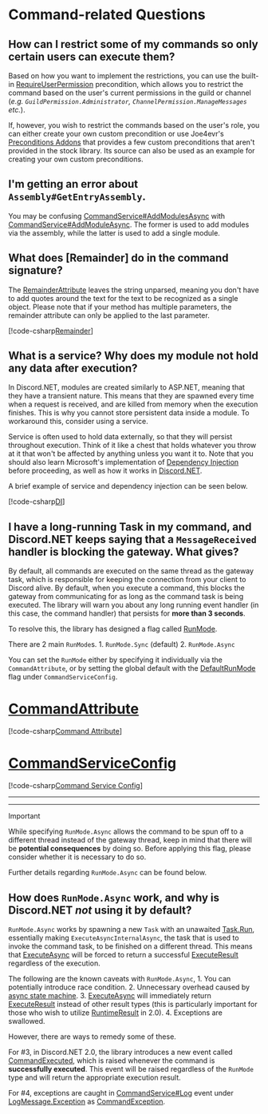 # Command-related Questions

## How can I restrict some of my commands so only certain users can execute them?

Based on how you want to implement the restrictions, you can use the 
built-in [RequireUserPermission] precondition, which allows you to 
restrict the command based on the user's current permissions in the 
guild or channel (*e.g. `GuildPermission.Administrator`, 
`ChannelPermission.ManageMessages` etc.*). 

If, however, you wish to restrict the commands based on the user's 
role, you can either create your own custom precondition or use 
Joe4evr's [Preconditions Addons] that provides a few custom 
preconditions that aren't provided in the stock library. 
Its source can also be used as an example for creating your own 
custom preconditions.

[RequireUserPermission]: xref:Discord.Commands.RequireUserPermissionAttribute
[Preconditions Addons]: https://github.com/Joe4evr/Discord.Addons/tree/master/src/Discord.Addons.Preconditions

## I'm getting an error about `Assembly#GetEntryAssembly`.

You may be confusing [CommandService#AddModulesAsync] with 
[CommandService#AddModuleAsync]. The former is used to add modules 
via the assembly, while the latter is used to add a single module.

[CommandService#AddModulesAsync]: xref:Discord.Commands.CommandService#Discord_Commands_CommandService_AddModulesAsync_Assembly_System_IServiceProvider_
[CommandService#AddModuleAsync]: xref:Discord.Commands.CommandService#Discord_Commands_CommandService_AddModuleAsync__1_System_IServiceProvider_

## What does [Remainder] do in the command signature?

The [RemainderAttribute] leaves the string unparsed, meaning you 
don't have to add quotes around the text for the text to be 
recognized as a single object. Please note that if your method has 
multiple parameters, the remainder attribute can only be applied to 
the last parameter.

[!code-csharp[Remainder](samples/commands/Remainder.cs)]

[RemainderAttribute]: xref:Discord.Commands.RemainderAttribute

## What is a service? Why does my module not hold any data after execution?

In Discord.NET, modules are created similarly to ASP.NET, meaning 
that they have a transient nature. This means that they are spawned 
every time when a request is received, and are killed from memory 
when the execution finishes. This is why you cannot store persistent 
data inside a module. To workaround this, consider using a service. 

Service is often used to hold data externally, so that they will 
persist throughout execution. Think of it like a chest that holds 
whatever you throw at it that won't be affected by anything unless 
you want it to. Note that you should also learn Microsoft's 
implementation of [Dependency Injection] before proceeding, as well 
as how it works in [Discord.NET](../guides/commands/commands.md#usage-in-modules).

A brief example of service and dependency injection can be seen below.

[!code-csharp[DI](samples/commands/DI.cs)]

[Dependency Injection]: https://docs.microsoft.com/en-us/aspnet/core/fundamentals/dependency-injection

## I have a long-running Task in my command, and Discord.NET keeps saying that a `MessageReceived` handler is blocking the gateway. What gives?

By default, all commands are executed on the same thread as the 
gateway task, which is responsible for keeping the connection from 
your client to Discord alive. By default, when you execute a command, 
this blocks the gateway from communicating for as long as the command 
task is being executed. The library will warn you about any long 
running event handler (in this case, the command handler) that 
persists for **more than 3 seconds**. 

To resolve this, the library has designed a flag called [RunMode]. 

There are 2 main `RunMode`s.
	1. `RunMode.Sync` (default) 
	2. `RunMode.Async`

You can set the `RunMode` either by specifying it individually via
the `CommandAttribute`, or by setting the global default with 
the [DefaultRunMode] flag under `CommandServiceConfig`.

# [CommandAttribute](#tab/cmdattrib)

[!code-csharp[Command Attribute](samples/commands/runmode-cmdattrib.cs)]

# [CommandServiceConfig](#tab/cmdconfig)

[!code-csharp[Command Service Config](samples/commands/runmode-cmdconfig.cs)]

***

***

> [!IMPORTANT]
> While specifying `RunMode.Async` allows the command to be spun off 
> to a different thread instead of the gateway thread,
> keep in mind that there will be **potential consequences** 
> by doing so. Before applying this flag, please 
> consider whether it is necessary to do so.
>
> Further details regarding `RunMode.Async` can be found below.

[RunMode]: xref:Discord.Commands.RunMode
[CommandAttribute]: xref:Discord.Commands.CommandAttribute
[DefaultRunMode]: xref:Discord.Commands.CommandServiceConfig#Discord_Commands_CommandServiceConfig_DefaultRunMode

## How does `RunMode.Async` work, and why is Discord.NET *not* using it by default?

`RunMode.Async` works by spawning a new `Task` with an unawaited 
[Task.Run], essentially making `ExecuteAsyncInternalAsync`, the task 
that is used to invoke the command task, to be finished on a 
different thread. This means that [ExecuteAsync] will be forced to
return a successful [ExecuteResult] regardless of the execution.

The following are the known caveats with `RunMode.Async`,
	1. You can potentially introduce race condition.
	2. Unnecessary overhead caused by [async state machine].
	3. [ExecuteAsync] will immediately return [ExecuteResult] instead of 
	other result types (this is particularly important for those who wish 
	to utilize [RuntimeResult] in 2.0).
	4. Exceptions are swallowed.

However, there are ways to remedy some of these.

For #3, in Discord.NET 2.0, the library introduces a new event called 
[CommandExecuted], which is raised whenever the command is 
**successfully executed**. This event will be raised regardless of 
the `RunMode` type and will return the appropriate execution result.

For #4, exceptions are caught in [CommandService#Log] event under 
[LogMessage.Exception] as [CommandException].

[Task.Run]: https://docs.microsoft.com/en-us/dotnet/api/system.threading.tasks.task.run
[async state machine]: https://www.red-gate.com/simple-talk/dotnet/net-tools/c-async-what-is-it-and-how-does-it-work/
[ExecuteAsync]: xref:Discord.Commands.CommandService#Discord_Commands_CommandService_ExecuteAsync_Discord_Commands_ICommandContext_System_Int32_System_IServiceProvider_Discord_Commands_MultiMatchHandling_
[ExecuteResult]: xref:Discord.Commands.ExecuteResult
[RuntimeResult]: xref:Discord.Commands.RuntimeResult
[CommandExecuted]: xref:Discord.Commands.CommandService#Discord_Commands_CommandService_CommandExecuted
[CommandService#Log]: xref:Discord.Commands.CommandService#Discord_Commands_CommandService_Log
[LogMessage.Exception]: xref:Discord.LogMessage#Discord_LogMessage_Exception
[CommandException]: xref:Discord.Commands.CommandException